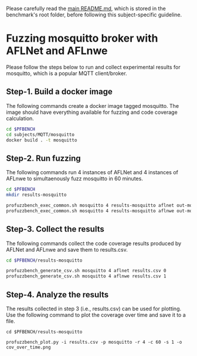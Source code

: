 Please carefully read the [main README.md](../../../README.md), which is stored in the benchmark's root folder, before following this subject-specific guideline.

# Fuzzing mosquitto broker with AFLNet and AFLnwe
Please follow the steps below to run and collect experimental results for mosquitto, which is a popular MQTT client/broker.

## Step-1. Build a docker image
The following commands create a docker image tagged mosquitto. The image should have everything available for fuzzing and code coverage calculation.

```bash
cd $PFBENCH
cd subjects/MQTT/mosquitto
docker build . -t mosquitto
```

## Step-2. Run fuzzing
The following commands run 4 instances of AFLNet and 4 instances of AFLnwe to simultaenously fuzz mosquitto in 60 minutes.

```bash
cd $PFBENCH
mkdir results-mosquitto

profuzzbench_exec_common.sh mosquitto 4 results-mosquitto aflnet out-mosquitto-aflnet "-t 1000+ -m none -P FTP -D 10000 -q 3 -s 3 -E -K" 3600 5 &
profuzzbench_exec_common.sh mosquitto 4 results-mosquitto aflnwe out-mosquitto-aflnwe "-t 1000+ -m none -D 10000 -K" 3600 5
```

## Step-3. Collect the results
The following commands collect the code coverage results produced by AFLNet and AFLnwe and save them to results.csv.

```bash
cd $PFBENCH/results-mosquitto

profuzzbench_generate_csv.sh mosquitto 4 aflnet results.csv 0
profuzzbench_generate_csv.sh mosquitto 4 aflnwe results.csv 1
```

## Step-4. Analyze the results
The results collected in step 3 (i.e., results.csv) can be used for plotting. Use the following command to plot the coverage over time and save it to a file.

```
cd $PFBENCH/results-mosquitto

profuzzbench_plot.py -i results.csv -p mosquitto -r 4 -c 60 -s 1 -o cov_over_time.png
```
